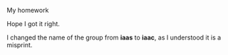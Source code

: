 My homework 

Hope I got it right. 

I changed the name of the group from <b>iaas</b> to <b>iaac</b>, as I understood it is a misprint. 
